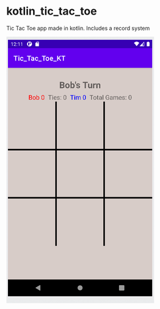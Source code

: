 # kotlin_tic_tac_toe
Tic Tac Toe app made in kotlin. Includes a record system

![](Tic_Tac_Toe_Images/Start_Of_Game.png)
